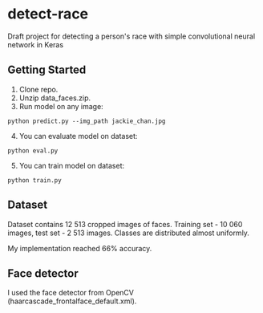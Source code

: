 # detect-race
Draft project for detecting a person's race with simple convolutional neural network in Keras

## Getting Started

1. Clone repo.
2. Unzip data_faces.zip.
3. Run model on any image:
```
python predict.py --img_path jackie_chan.jpg
```
4. You can evaluate model on dataset:
```
python eval.py
```
5. You can train model on dataset:
```
python train.py
```

## Dataset

Dataset contains 12 513 cropped images of faces. Training set - 10 060 images, test set - 2 513 images. Classes are distributed almost uniformly.

My implementation reached 66% accuracy.

## Face detector

I used the face detector from OpenCV (haarcascade_frontalface_default.xml).
